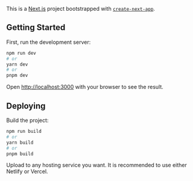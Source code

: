This is a [Next.js](https://nextjs.org/) project bootstrapped with [`create-next-app`](https://github.com/vercel/next.js/tree/canary/packages/create-next-app).

## Getting Started

First, run the development server:

```bash
npm run dev
# or
yarn dev
# or
pnpm dev
```

Open [http://localhost:3000](http://localhost:3000) with your browser to see the result.

## Deploying

Build the project:

```bash
npm run build
# or
yarn build
# or
pnpm build
```

Upload to any hosting service you want. It is recommended to use either Netlify or Vercel.
